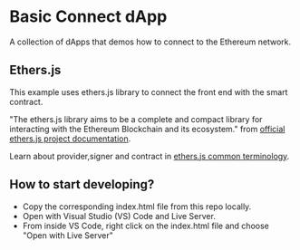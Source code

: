 # Basic Connect dApp

A collection of dApps that demos how to connect to the Ethereum network.

## Ethers.js

This example uses ethers.js library to connect the front end with the smart contract. 

"The ethers.js library aims to be a complete and compact library for interacting with the Ethereum Blockchain and its ecosystem." from [official ethers.js project documentation](https://docs.ethers.io/v5/).

Learn about provider,signer and contract in [ethers.js common terminology](https://docs.ethers.io/v5/getting-started/).

## How to start developing?

- Copy the corresponding index.html file from this repo locally.
- Open with Visual Studio (VS) Code and Live Server.
- From inside VS Code, right click on the index.html file and choose "Open with Live Server"
